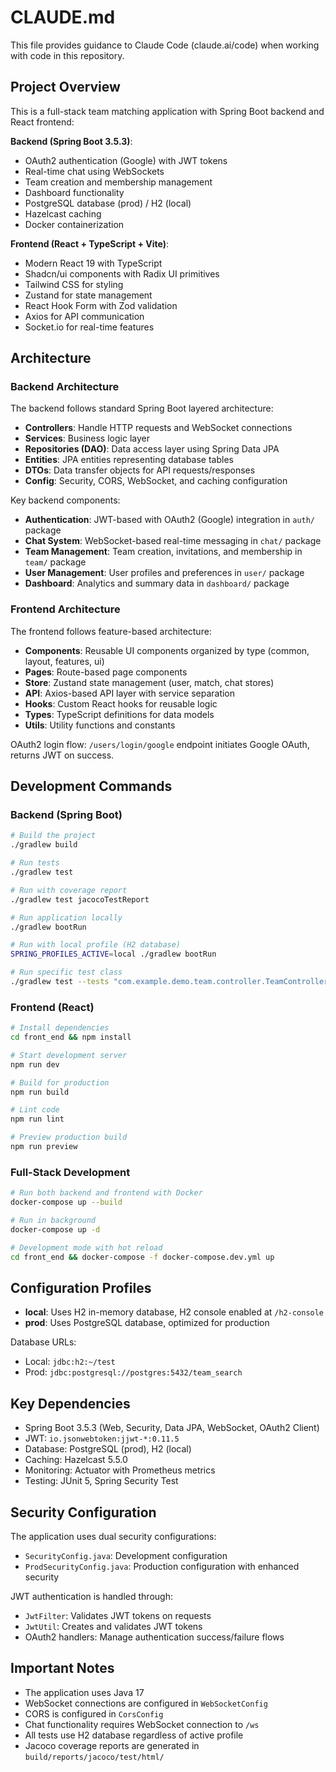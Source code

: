 # CLAUDE.md

This file provides guidance to Claude Code (claude.ai/code) when working with code in this repository.

## Project Overview

This is a full-stack team matching application with Spring Boot backend and React frontend:

**Backend (Spring Boot 3.5.3)**:
- OAuth2 authentication (Google) with JWT tokens
- Real-time chat using WebSockets 
- Team creation and membership management
- Dashboard functionality
- PostgreSQL database (prod) / H2 (local)
- Hazelcast caching
- Docker containerization

**Frontend (React + TypeScript + Vite)**:
- Modern React 19 with TypeScript
- Shadcn/ui components with Radix UI primitives
- Tailwind CSS for styling
- Zustand for state management
- React Hook Form with Zod validation
- Axios for API communication
- Socket.io for real-time features

## Architecture

### Backend Architecture
The backend follows standard Spring Boot layered architecture:
- **Controllers**: Handle HTTP requests and WebSocket connections
- **Services**: Business logic layer
- **Repositories (DAO)**: Data access layer using Spring Data JPA
- **Entities**: JPA entities representing database tables
- **DTOs**: Data transfer objects for API requests/responses
- **Config**: Security, CORS, WebSocket, and caching configuration

Key backend components:
- **Authentication**: JWT-based with OAuth2 (Google) integration in `auth/` package
- **Chat System**: WebSocket-based real-time messaging in `chat/` package
- **Team Management**: Team creation, invitations, and membership in `team/` package
- **User Management**: User profiles and preferences in `user/` package
- **Dashboard**: Analytics and summary data in `dashboard/` package

### Frontend Architecture
The frontend follows feature-based architecture:
- **Components**: Reusable UI components organized by type (common, layout, features, ui)
- **Pages**: Route-based page components
- **Store**: Zustand state management (user, match, chat stores)
- **API**: Axios-based API layer with service separation
- **Hooks**: Custom React hooks for reusable logic
- **Types**: TypeScript definitions for data models
- **Utils**: Utility functions and constants

OAuth2 login flow: `/users/login/google` endpoint initiates Google OAuth, returns JWT on success.

## Development Commands

### Backend (Spring Boot)
```bash
# Build the project
./gradlew build

# Run tests
./gradlew test

# Run with coverage report
./gradlew test jacocoTestReport

# Run application locally
./gradlew bootRun

# Run with local profile (H2 database)
SPRING_PROFILES_ACTIVE=local ./gradlew bootRun

# Run specific test class
./gradlew test --tests "com.example.demo.team.controller.TeamControllerTest"
```

### Frontend (React)
```bash
# Install dependencies
cd front_end && npm install

# Start development server
npm run dev

# Build for production
npm run build

# Lint code
npm run lint

# Preview production build
npm run preview
```

### Full-Stack Development
```bash
# Run both backend and frontend with Docker
docker-compose up --build

# Run in background
docker-compose up -d

# Development mode with hot reload
cd front_end && docker-compose -f docker-compose.dev.yml up
```

## Configuration Profiles

- **local**: Uses H2 in-memory database, H2 console enabled at `/h2-console`
- **prod**: Uses PostgreSQL database, optimized for production

Database URLs:
- Local: `jdbc:h2:~/test` 
- Prod: `jdbc:postgresql://postgres:5432/team_search`

## Key Dependencies

- Spring Boot 3.5.3 (Web, Security, Data JPA, WebSocket, OAuth2 Client)
- JWT: `io.jsonwebtoken:jjwt-*:0.11.5`
- Database: PostgreSQL (prod), H2 (local)
- Caching: Hazelcast 5.5.0
- Monitoring: Actuator with Prometheus metrics
- Testing: JUnit 5, Spring Security Test

## Security Configuration

The application uses dual security configurations:
- `SecurityConfig.java`: Development configuration
- `ProdSecurityConfig.java`: Production configuration with enhanced security

JWT authentication is handled through:
- `JwtFilter`: Validates JWT tokens on requests
- `JwtUtil`: Creates and validates JWT tokens
- OAuth2 handlers: Manage authentication success/failure flows

## Important Notes

- The application uses Java 17
- WebSocket connections are configured in `WebSocketConfig`
- CORS is configured in `CorsConfig` 
- Chat functionality requires WebSocket connection to `/ws`
- All tests use H2 database regardless of active profile
- Jacoco coverage reports are generated in `build/reports/jacoco/test/html/`